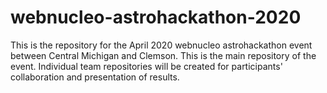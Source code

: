 # webnucleo-astrohackathon-2020
This is the repository for the April 2020 webnucleo astrohackathon event between Central Michigan and Clemson. This is the main repository of the event. Individual team repositories will be created for participants' collaboration and presentation of results.
